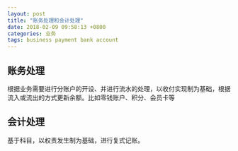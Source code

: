 ```yaml
---
layout: post
title: "账务处理和会计处理"
date: 2018-02-09 09:58:13 +0800
categories: 业务
tags: business payment bank account
---
```


## 账务处理

根据业务需要进行分账户的开设、并进行流水的处理，以收付实现制为基础，根据流入或流出的方式更新余额。比如零钱账户、积分、会员卡等

## 会计处理

基于科目，以权责发生制为基础，进行复式记账。